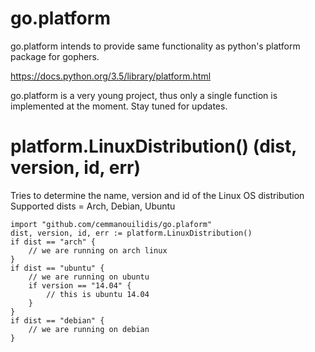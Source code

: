 # go.platform

go.platform intends to provide same functionality as python's platform package for gophers.

https://docs.python.org/3.5/library/platform.html

go.platform is a very young project, thus only a single function is implemented at the moment.
Stay tuned for updates.

# platform.LinuxDistribution() (dist, version, id, err)

Tries to determine the name, version and id of the Linux OS distribution
Supported dists = Arch, Debian, Ubuntu

    import "github.com/cemmanouilidis/go.plaform"
    dist, version, id, err := platform.LinuxDistribution()
    if dist == "arch" {
        // we are running on arch linux 
    }
    if dist == "ubuntu" {
        // we are running on ubuntu
        if version == "14.04" {
            // this is ubuntu 14.04
        }
    }
    if dist == "debian" {
        // we are running on debian
    }
